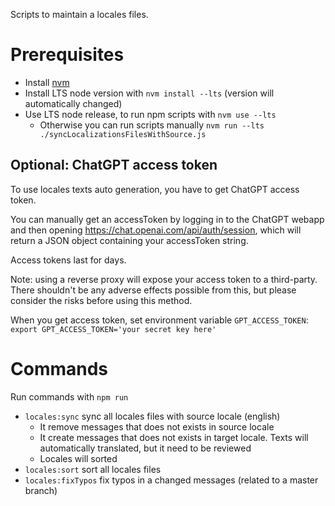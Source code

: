 Scripts to maintain a locales files.

# Prerequisites
- Install [nvm](https://github.com/nvm-sh/nvm)
- Install LTS node version with `nvm install --lts` (version will automatically changed)
- Use LTS node release, to run npm scripts with `nvm use --lts`
	- Otherwise you can run scripts manually `nvm run --lts ./syncLocalizationsFilesWithSource.js`

## Optional: ChatGPT access token

To use locales texts auto generation, you have to get ChatGPT access token.

You can manually get an accessToken by logging in to the ChatGPT webapp and then opening https://chat.openai.com/api/auth/session, which will return a JSON object containing your accessToken string.

Access tokens last for days.

Note: using a reverse proxy will expose your access token to a third-party. There shouldn't be any adverse effects possible from this, but please consider the risks before using this method.

When you get access token, set environment variable `GPT_ACCESS_TOKEN`: `export GPT_ACCESS_TOKEN='your secret key here'`

# Commands

Run commands with `npm run`
- `locales:sync` sync all locales files with source locale (english)
	- It remove messages that does not exists in source locale
	- It create messages that does not exists in target locale. Texts will automatically translated, but it need to be reviewed
	- Locales will sorted
- `locales:sort` sort all locales files
- `locales:fixTypos` fix typos in a changed messages (related to a master branch)
